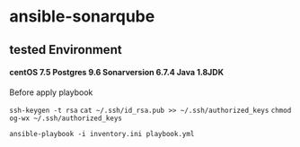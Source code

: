 # ansible-sonarqube

## tested Environment  

#### centOS 7.5  Postgres 9.6  Sonarversion 6.7.4  Java 1.8JDK

Before apply playbook

`ssh-keygen -t rsa`
`cat ~/.ssh/id_rsa.pub >> ~/.ssh/authorized_keys`
`chmod og-wx ~/.ssh/authorized_keys`

`ansible-playbook -i inventory.ini playbook.yml`
